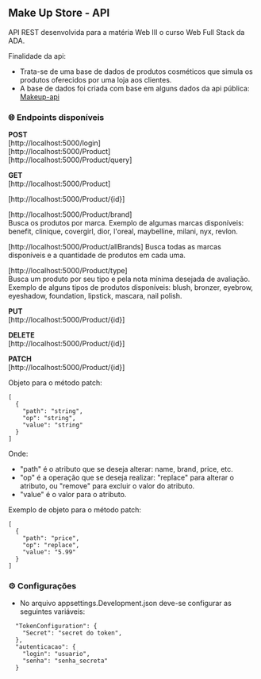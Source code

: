 ## Make Up Store - API

API REST desenvolvida para a matéria Web III o curso Web Full Stack da ADA.


Finalidade da api:

- Trata-se de uma base de dados de produtos cosméticos que simula os produtos oferecidos por uma loja aos clientes.
- A base de dados foi criada com base em alguns dados da api pública: [Makeup-api](https://makeup-api.herokuapp.com/)



### 🌐 Endpoints disponíveis

**POST**     
  [http://localhost:5000/login]  
  [http://localhost:5000/Product]  
  [http://localhost:5000/Product/query]  

**GET**         
  [http://localhost:5000/Product]  

  [http://localhost:5000/Product/{id}]    

  [http://localhost:5000/Product/brand]  
  Busca os produtos por marca.
  Exemplo de algumas marcas disponíveis: benefit, clinique, covergirl, dior, l'oreal, maybelline, milani, nyx, revlon.  

  [http://localhost:5000/Product/allBrands] 
  Busca todas as marcas disponíveis e a quantidade de produtos em cada uma.    

  [http://localhost:5000/Product/type]  
  Busca um produto por seu tipo e pela nota mínima desejada de avaliação.  
  Exemplo de alguns tipos de produtos disponíveis: blush, bronzer, eyebrow, eyeshadow, foundation, lipstick, mascara, nail polish. 

**PUT**     
  [http://localhost:5000/Product/{id}]  

**DELETE**    
  [http://localhost:5000/Product/{id}]  
    
**PATCH**     
  [http://localhost:5000/Product/{id}]  

Objeto para o método patch:

```
[  
  {  
    "path": "string",     
    "op": "string",   
    "value": "string"  
  }   
]   

```
Onde:  

- "path" é o atributo que se deseja alterar: name, brand, price, etc.
- "op" é a operação que se deseja realizar: "replace" para alterar o atributo, ou "remove" para excluir o valor do atributo. 
- "value" é o valor para o atributo. 

Exemplo de objeto para o método patch:  

```
[  
  {  
    "path": "price",   
    "op": "replace",  
    "value": "5.99"  
  }  
]  
```  



### ⚙ Configurações

- No arquivo appsettings.Development.json deve-se configurar as seguintes variáveis:  

```
  "TokenConfiguration": {  
    "Secret": "secret do token",   
  },  
  "autenticacao": {  
    "login": "usuario",  
    "senha": "senha_secreta"   
  }  
```

